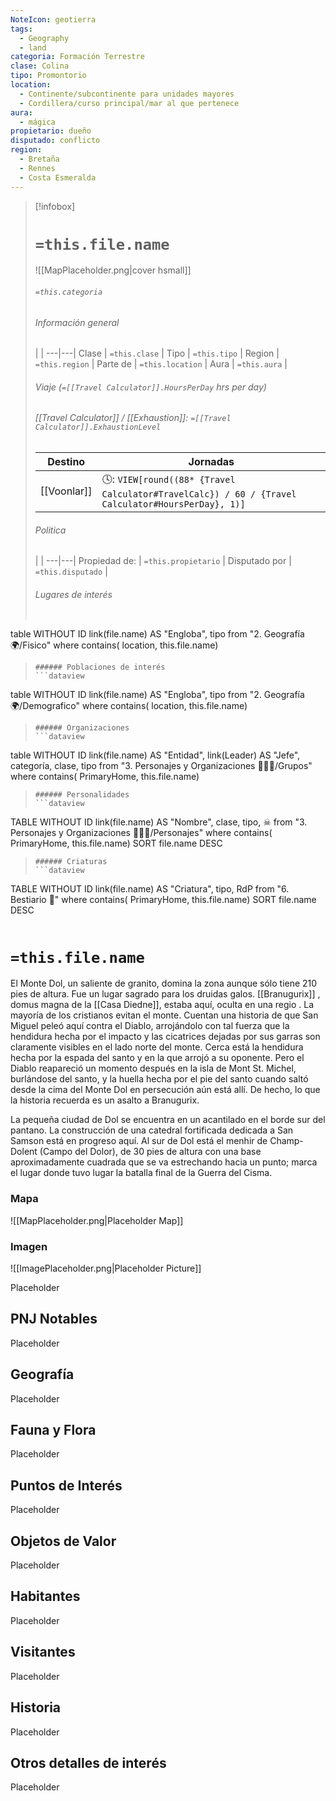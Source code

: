 ```yaml
---
NoteIcon: geotierra
tags:
  - Geography
  - land
categoria: Formación Terrestre
clase: Colina
tipo: Promontorio
location:
  - Continente/subcontinente para unidades mayores
  - Cordillera/curso principal/mar al que pertenece
aura:
  - mágica
propietario: dueño
disputado: conflicto
region:
  - Bretaña
  - Rennes
  - Costa Esmeralda
---
```


> [!infobox]
> # `=this.file.name`
> ![[MapPlaceholder.png|cover hsmall]]
> ###### `=this.categoria` 
> ###### Información general
>  |   |
> ---|---|
> Clase | `=this.clase` |
> Tipo | `=this.tipo` |
> Region | `=this.region` |
> Parte de | `=this.location` |
> Aura | `=this.aura`  |
> ###### Viaje (`=[[Travel Calculator]].HoursPerDay` hrs per day)
> ###### [[Travel Calculator]]  / [[Exhaustion]]:  `=[[Travel Calculator]].ExhaustionLevel`
> Destino |  Jornadas  |
> ---|---|
> [[Voonlar]] | 🕓: `VIEW[round((88* {Travel Calculator#TravelCalc}) / 60 / {Travel Calculator#HoursPerDay}, 1)]`      |
> ###### Politica
>  |   |
> ---|---|
> Propiedad de: | `=this.propietario` |
> Disputado por | `=this.disputado` |
>###### Lugares de interés
> ```dataview
table WITHOUT ID link(file.name) AS "Engloba",  tipo
from "2. Geografía 🌍/Fisico"
where contains( location, this.file.name)
>```
>###### Poblaciones de interés
> ```dataview
table WITHOUT ID link(file.name) AS "Engloba",  tipo
from "2. Geografía 🌍/Demografico"
where contains( location, this.file.name)
>```
>###### Organizaciones
> ```dataview
table WITHOUT ID link(file.name) AS "Entidad", link(Leader) AS "Jefe", categoría, clase, tipo
from "3. Personajes y Organizaciones 🧑‍🤝‍🧑/Grupos"
where contains( PrimaryHome, this.file.name)
>```
>###### Personalidades 
>```dataview
TABLE WITHOUT ID link(file.name) AS "Nombre", clase, tipo, ☠
from "3. Personajes y Organizaciones 🧑‍🤝‍🧑/Personajes"
where contains( PrimaryHome, this.file.name)
SORT file.name DESC
>```
>###### Criaturas
> ```dataview
TABLE WITHOUT ID link(file.name) AS "Criatura", tipo, RdP
from "6. Bestiario 🐉"
where contains( PrimaryHome, this.file.name)
SORT file.name DESC
>```


# `=this.file.name`

El Monte Dol, un saliente de granito, domina la zona aunque sólo tiene 210 pies de altura. Fue un lugar sagrado para los druidas galos. [[Branugurix]] , domus magna de la [[Casa Diedne]], estaba aquí, oculta en una regio . La mayoría de los cristianos evitan el monte. Cuentan una historia de que San Miguel peleó aquí contra el Diablo, arrojándolo con tal fuerza que la hendidura hecha por el impacto y las cicatrices dejadas por sus garras son claramente visibles en el lado norte del monte. Cerca está la hendidura hecha por la espada del santo y en la que arrojó a su oponente. Pero el Diablo reapareció un momento después en la isla de Mont St. Michel, burlándose del santo, y la huella hecha por el pie del santo cuando saltó desde la cima del Monte Dol en persecución aún está allí. De hecho, lo que la historia recuerda es un asalto a Branugurix.


La pequeña ciudad de Dol se encuentra en un acantilado en el borde sur del pantano. La construcción de una catedral fortificada dedicada a San Samson está en progreso aquí. Al sur de Dol está el menhir de Champ-Dolent (Campo del Dolor), de 30 pies de altura con una base aproximadamente cuadrada que se va estrechando hacia un punto; marca el lugar donde tuvo lugar la batalla final de la Guerra del Cisma.

### Mapa
![[MapPlaceholder.png|Placeholder Map]]

### Imagen
![[ImagePlaceholder.png|Placeholder Picture]]

Placeholder

## PNJ Notables
Placeholder

## Geografía
Placeholder

## Fauna y Flora
Placeholder

## Puntos de Interés
Placeholder

## Objetos de Valor
Placeholder

## Habitantes
Placeholder

## Visitantes
Placeholder

## Historia
Placeholder

## Otros detalles de interés
Placeholder

